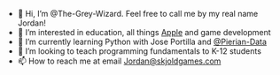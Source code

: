 - 👋 Hi, I’m @The-Grey-Wizard. Feel free to call me by my real name Jordan!
- 👀 I’m interested in education, all things [Apple](https://github.com/apple) and game development
- 🌱 I’m currently learning Python with Jose Portilla and [@Pierian-Data](https://github.com/Pierian-Data)
- 💞️ I’m looking to teach programming fundamentals to K-12 students
- 📫 How to reach me at email Jordan@skjoldgames.com

<!---
The-Grey-Wizard/The-Grey-Wizard is a ✨ special ✨ repository because its `README.md` (this file) appears on your GitHub profile.
You can click the Preview link to take a look at your changes.
--->
